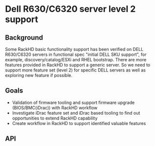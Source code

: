 # Dell R630/C6320 server level 2 support


## Background

Some RackHD basic functionality support has been verified on DELL R630/C6320 servers in functional spec "initial DELL SKU support", for example, discovery/catalog/ESXi and RHEL bootstrap. There are more features provided in RackHD to support a generic server. So we need to support more feature set (level 2) for specific DELL servers as well as exploring new feature if possible.


## Goals

- Validation of firmware tooling and support firmware upgrade (BIOS/BMC(iDrac)) with RackHD workflow
- Investigate iDrac feature set and iDrac based tooling to find out opportunities to extend RackHD capability
- Create workflow in RackHD to support identified valuable features


## API